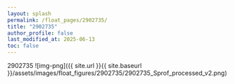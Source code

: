 ```yaml
---
layout: splash
permalink: /float_pages/2902735/
title: "2902735"
author_profile: false
last_modified_at: 2025-06-13
toc: false
---
```

 
2902735
![img-png]({{ site.url }}{{ site.baseurl }}/assets/images/float_figures/2902735/2902735_Sprof_processed_v2.png)